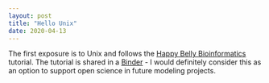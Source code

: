 ```yaml
---
layout: post
title: "Hello Unix"
date: 2020-04-13
---
```


The first exposure is to Unix and follows the [Happy Belly Bioinformatics](https://astrobiomike.github.io/unix/unix-intro) tutorial. The tutorial is shared in a [Binder](https://mybinder.org/) - I would definitely consider this as an option to support open science in future modeling projects.  

